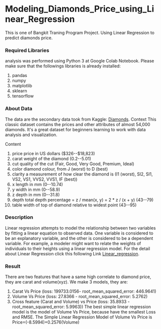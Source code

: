 # Modeling_Diamonds_Price_using_Linear_Regression
This is one of Bangkit Traning Program Project.
Using Linear Regression to predict diamonds price.

### Required Libraries
analysis was performed using Python 3 at Google Colab Notebook. Please make sure that the followings libraries is already installed:
1. pandas
2. numpy
3. matplotlib
4. sklearn
5. tensorflow

### About Data
The data are the secondary data took from Kaggle: [Diamonds](https://www.kaggle.com/shivam2503/diamonds).
Context
This classic dataset contains the prices and other attributes of almost 54,000 diamonds. It's a great dataset for beginners learning to work with data analysis and visualization.

Content
1. price price in US dollars (\$326--\$18,823)
2. carat weight of the diamond (0.2--5.01)
3. cut quality of the cut (Fair, Good, Very Good, Premium, Ideal)
4. color diamond colour, from J (worst) to D (best)
5. clarity a measurement of how clear the diamond is (I1 (worst), SI2, SI1, VS2, VS1, VVS2, VVS1, IF (best))
6. x length in mm (0--10.74)
7. y width in mm (0--58.9)
8. z depth in mm (0--31.8)
9. depth total depth percentage = z / mean(x, y) = 2 * z / (x + y) (43--79)
10. table width of top of diamond relative to widest point (43--95)

### Description
Linear regression attempts to model the relationship between two variables by fitting a linear equation to observed data. One variable is considered to be an explanatory variable, and the other is considered to be a dependent variable. For example, a modeler might want to relate the weights of individuals to their heights using a linear regression model. For the detail about Linear Regression click this following Link [Linear_regression](http://www.stat.yale.edu/Courses/1997-98/101/linreg.htm).

### Result
There are two features that have a same high correlate to diamond price, they are carat and volume(xyz). We make 3 models, they are:
1. Carat Vs Price (loss: 199733.0156- root_mean_squared_error: 446.9641)
2. Volume Vs Price (loss: 27.8366 - root_mean_squared_error: 5.2762)
3. Cross feature (Carat and Volume) vs Price (loss: 35.8933 - root_mean_squared_error: 5.9963))
The best simple linear regression model is the model of Volume Vs Price, because have the smallest Loss and RMSE. The Simple Linear Regression Model of Volume Vs Price is
Price=(-8.5994)+0.2576(Volume)
